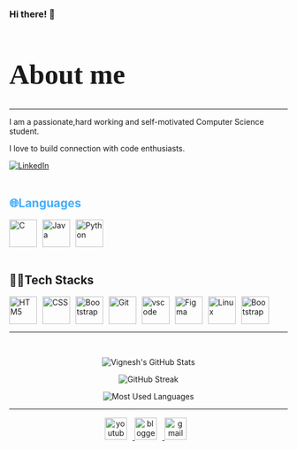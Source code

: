 ### Hi there! 👋
<!--Introduction-->
  <h1 style="font-size:50px; font-family:cursive;">About me 📌 </h1> 
 <hr>

<p align:"center">
 I am a passionate,hard working and self-motivated  Computer Science student.</p>
 <p>I love to build connection with code enthusiasts.</p>


<div class="youtube buttons">
    <a href="https://www.linkedin.com/in/vignesh-p-502364243"  target="_blank">
        <img alt="LinkedIn" src="https://camo.githubusercontent.com/f17ba9730c27e5f1230325b94c8b68bbf3115d32650866f6e3d0ade68201beea/68747470733a2f2f696d672e736869656c64732e696f2f62616467652f4c696e6b6564496e2d2532333030373742352e7376673f6c6f676f3d6c696e6b6564696e266c6f676f436f6c6f723d7768697465"/>
    </a>
</div>
<br>

<!--Body-->
<h2 style="color: #44AEFB">🌐Languages </h2>

<div  style="display:flex; cloumn-gap:20px;">

   <a href="https://www.cprogramming.com/" target="_blank" rel="noreferrer">
      <img  alt="C" height="50px" style="padding-right:10px;" src="https://cdn.jsdelivr.net/gh/devicons/devicon/icons/c/c-original.svg"/>
   </a>

   <a href="https://www.java.com/en/" target="_blank" rel="noreferrer">
      <img  alt="Java" height="50px" style="padding-right:10px;" src="https://cdn.jsdelivr.net/gh/devicons/devicon/icons/java/java-original.svg"/>
   </a>    
  
   <a href="https://www.python.org/" target="_blank" rel="noreferrer">
      <img  alt="Python" height="50px" style="padding-right:10px;" src="https://cdn.jsdelivr.net/gh/devicons/devicon/icons/python/python-original.svg"/>
   </a>
</div>
<br>

<h2> 👨‍💻Tech Stacks</h2>
<div style="display:flex;">
    <a href="https://developer.mozilla.org/en-US/docs/Web/HTML" target="_blank" rel="noreferrer">
      <img  alt="HTM5" height="50px" style="padding-right:10px;" src="https://cdn.jsdelivr.net/gh/devicons/devicon/icons/html5/html5-original.svg"/>
   </a>
    <a href="https://developer.mozilla.org/en-US/docs/Web/CSS" target="_blank" rel="noreferrer">
      <img  alt="CSS" height="50px" style="padding-right:10px;" src="https://cdn.jsdelivr.net/gh/devicons/devicon/icons/css3/css3-original.svg"/>
   </a>

   <a href="https://getbootstrap.com/" target="_blank" rel="noreferrer">
      <img  alt="Bootstrap" height="50px" style="padding-right:10px;" src="https://cdn.jsdelivr.net/gh/devicons/devicon/icons/bootstrap/bootstrap-original.svg"/>
   </a>

   <a href="https://git-scm.com/" target="_blank" rel="noreferrer">
      <img  alt="Git" height="50px" style="padding-right:10px;" src="https://cdn.jsdelivr.net/gh/devicons/devicon/icons/git/git-original.svg"/>
   </a>

   <a href="https://code.visualstudio.com/" target="_blank" rel="noreferrer">
      <img  alt="vscode" height="50px" style="padding-right:10px;"src="https://cdn.jsdelivr.net/gh/devicons/devicon/icons/vscode/vscode-original.svg"/>
   </a>

   <a href="https://www.figma.com/" target="_blank" rel="noreferrer">
      <img  alt="Figma" height="50px" style="padding-right:10px;" src="https://cdn.jsdelivr.net/gh/devicons/devicon/icons/figma/figma-original.svg"/> 
   </a>

   <a href="https://www.linux.org/" target="_blank" rel="noreferrer">
      <img  alt="Linux" height="50px" style="padding-right:10px;" src="https://cdn.jsdelivr.net/gh/devicons/devicon/icons/linux/linux-original.svg"/>
   </a>

   <a href="https://docs.arduino.cc/" target="_blank" rel="noreferrer">
      <img  alt="Bootstrap" height="50px" style="padding-right:10px;" src="https://cdn.jsdelivr.net/gh/devicons/devicon/icons/arduino/arduino-original.svg" />
   </a>
</div>

<hr>
<br>


<!--Statistical View-->
<div class="stats" align="center">

![Vignesh's GitHub Stats](https://github-readme-stats.vercel.app/api?username=VikkiVignesh&hide=stars&count_private=true&show_icons=true&theme=algolia&border_radius=20)

![GitHub Streak](https://streak-stats.demolab.com?user=VikkiVignesh&count_private=true&theme=algolia&border_radius=20)

<!-- ![Most Used Languages](https://github-readme-stats.vercel.app/api/top-langs/?username=KhaledBadranDev&show_icons=true&theme=algolia&border_radius=20) -->

![Most Used Languages](https://github-readme-stats.vercel.app/api/top-langs/?username=VikkiVignesh&layout=compact&show_icons=true&theme=algolia&border_radius=20)
</div>

<!--
<p>
 <a href="https://camo.githubusercontent.com/149ed908018c992d91a880c197690953501be433e7d6c3134ffd407697a4f728/68747470733a2f2f6769746875622d70726f66696c652d74726f7068792e76657263656c2e6170702f3f757365726e616d653d5368697368697253686173747279267468656d653d746f6b796f6e69676874266e6f2d6672616d653d66616c7365266e6f2d62673d74727565266d617267696e2d773d34" target="_blank">

<img src="https://camo.githubusercontent.com/149ed908018c992d91a880c197690953501be433e7d6c3134ffd407697a4f728/68747470733a2f2f6769746875622d70726f66696c652d74726f7068792e76657263656c2e6170702f3f757365726e616d653d5368697368697253686173747279267468656d653d746f6b796f6e69676874266e6f2d6672616d653d66616c7365266e6f2d62673d74727565266d617267696e2d773d34" alt="" data-canonical-src="https://github-profile-trophy.vercel.app/?username=VikkiVignesh&amp;theme=tokyonight&amp;no-frame=false&amp;no-bg=true&amp;margin-w=4" style="max-width: 100%;">
</p>


<p dir="auto">
 <a href="https://visitcount.itsvg.in" rel="nofollow">
  <img src="https://camo.githubusercontent.com/40f26dae58cf4dce02cf6a03a3ba1518373d79169dfc7ed67f39d8e139812e25/68747470733a2f2f7669736974636f756e742e69747376672e696e2f6170693f69643d5368697368697253686173747279" alt="views" data-canonical-src="https://visitcount.itsvg.in/api?id=VikkiVignesh" style="max-width: 100%;">
 </a>
</p>
-->

-----
<!--footer-->
<div class="footer" align="center" style="margin:15px;">
    <a href=target="_blank">
        <img  style="margin:0 10px 10px 0;" src="https://user-images.githubusercontent.com/78341798/194531650-698ef1b1-9cbd-4b4f-96ef-5a2ec4b5d7e6.svg" alt="youtube" width="40px"/>
    </a>
    <a href= target="_blank">
        <img style="margin:0 10px 10px 0;" src="https://user-images.githubusercontent.com/78341798/194531458-b5dfeb1b-bad5-4dfa-909a-2e402262db9a.svg" alt="blogger" width="40px"/>
    </a>
    <a href="mailto:vikki.vishnu04@gmail.com" target="_blank">
        <img style="margin:0 10px 10px 0;" src="https://user-images.githubusercontent.com/78341798/194531383-ddb2b774-5bb9-491c-b601-4a4a7d9792fb.svg" alt="gmail" width="40px"/>
    </a>
</div>

